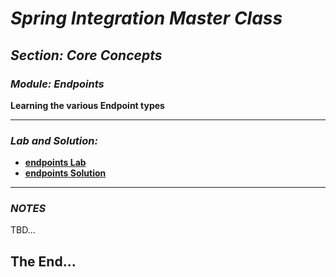 # *Spring Integration Master Class*

##  *Section: Core Concepts*

###  *Module: Endpoints*


**Learning the various Endpoint types**

---

### *Lab and Solution:*
 - **[endpoints Lab](https://github.com/mickknutson/spring_integration_course/tree/master/StudentWork/code/spring_integration_section_core/endpoints/lab-code)**
 - **[endpoints Solution](https://github.com/mickknutson/spring_integration_course/tree/master/StudentWork/code/spring_integration_section_core/endpoints/solution-code)**

---

### *NOTES*

TBD...


## The End...
